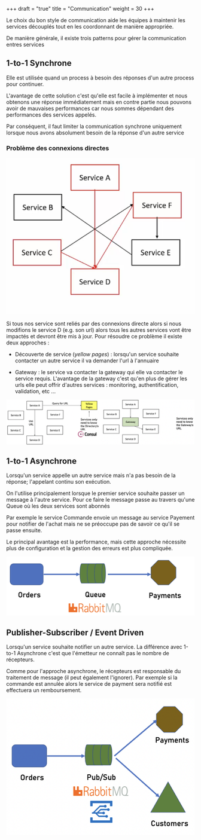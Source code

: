 +++
draft = "true"
title = "Communication"
weight = 30
+++

Le choix du bon style de communication aide les équipes à maintenir les services découplés tout en les coordonnant de manière appropriée.

De manière générale, il existe trois patterns pour gérer la communication entres services

## 1-to-1 Synchrone

Elle est utilisée quand un process à besoin des réponses d'un autre process pour continuer.

L'avantage de cette solution c'est qu'elle est facile à implémenter et nous obtenons une réponse immédiatement mais en contre partie nous pouvons avoir de mauvaises performances car nous sommes dépendant des performances des services appelés.

Par conséquent, il faut limiter la communication synchrone uniquement lorsque nous avons absolument besoin de la réponse d'un autre service

### Problème des connexions directes

![probleme connexion](images/connexions.png?width=20pc)

Si tous nos service sont reliés par des connexions directe alors si nous modifions le service D (e.g. son url) alors tous les autres services vont être impactés et devront être mis à jour. Pour résoudre ce problème il existe deux approches :

- Découverte de service (_yellow pages_) : lorsqu'un service souhaite contacter un autre service il va demander l'url à l'annuaire

- Gateway : le service va contacter la gateway qui elle va contacter le service requis. L'avantage de la gateway c'est qu'en plus de gérer les urls elle peut offrir d'autres services : monitoring, authentification, validation, etc ...

![service discovery](images/service_discovery.png)

## 1-to-1 Asynchrone

Lorsqu'un service appelle un autre service mais n'a pas besoin de la réponse; l'appelant continu son exécution.

On l'utilise principalement lorsque le premier service souhaite passer un message à l'autre service. Pour ce faire le message passe au travers qu'une Queue où les deux services sont abonnés

Par exemple le service Commande envoie un message au service Payement pour notifier de l'achat mais ne se préoccupe pas de savoir ce qu'il se passe ensuite.

Le principal avantage est la performance, mais cette approche nécessite plus de configuration et la gestion des erreurs est plus compliquée.

![communication asynchrone](images/async.png?width=30pc)

## Publisher-Subscriber / Event Driven

Lorsqu'un service souhaite notifier un autre service. La différence avec 1-to-1 Asynchrone c'est que l'émetteur ne connaît pas le nombre de récepteurs.

Comme pour l'approche asynchrone, le récepteurs est responsable du traitement de message (il peut également l'ignorer). Par exemple si la commande est annulée alors le service de payment sera notifié est effectuera un remboursement.

![publisher subscriber](images/pubsub.png?width=30pc)
